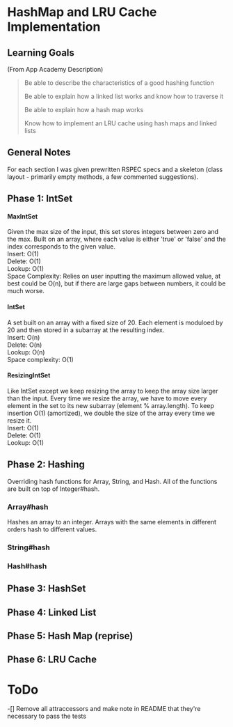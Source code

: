 # HashMap and LRU Cache Implementation
## Learning Goals
(From App Academy Description)
> Be able to describe the characteristics of a good hashing function
>
> Be able to explain how a linked list works and know how to traverse it
>
> Be able to explain how a hash map works
>
> Know how to implement an LRU cache using hash maps and linked lists
## General Notes
For each section I was given prewritten RSPEC specs and a skeleton (class layout - 
primarily empty methods, a few commented suggestions).
## Phase 1: IntSet
#### MaxIntSet
Given the max size of the input, this set stores integers between zero and the max. 
Built on an array, where each value is either 'true' or 'false' and the index
corresponds to the given value.  
Insert: O(1)  
Delete: O(1)  
Lookup: O(1)  
Space Complexity: Relies on user inputting the maximum allowed value, at best could
be O(n), but if there are large gaps between numbers, it could be much worse.
#### IntSet
A set built on an array with a fixed size of 20. Each element is moduloed by 20
and then stored in a subarray at the resulting index.  
Insert: O(n)  
Delete: O(n)  
Lookup: O(n)  
Space complexity: O(1)
#### ResizingIntSet
Like IntSet except we keep resizing the array to keep the array size larger than the input.
Every time we resize the array, we have to move every element in the set to its new subarray (element % array.length).
To keep insertion O(1) (amortized), we double the size of the array every time we resize it.  
Insert: O(1)  
Delete: O(1)  
Lookup: O(1)
## Phase 2: Hashing
Overriding hash functions for Array, String, and Hash. All of the
functions are built on top of Integer#hash.
### Array#hash
Hashes an array to an integer. Arrays with the same elements in different
orders hash to different values.
### String#hash
### Hash#hash
## Phase 3: HashSet
## Phase 4: Linked List
## Phase 5: Hash Map (reprise)
## Phase 6: LRU Cache

# ToDo
-[] Remove all attraccessors and make note in README that they're necessary to pass 
the tests